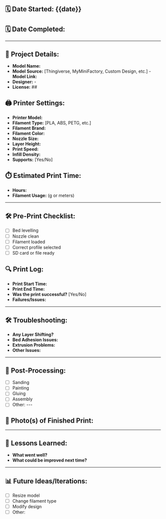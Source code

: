 
## 🗓️ Date Started: {{date}} 
## 🗓️ Date Completed: 

--- 
## 🔧 Project Details: 
- **Model Name:** 
- **Model Source:** [Thingiverse, MyMiniFactory, Custom Design, etc.] - **Model Link:** 
- **Designer:** -
- **License:** ## 
## 🖨️ Printer Settings: 
- **Printer Model:** 
- **Filament Type:** [PLA, ABS, PETG, etc.] 
- **Filament Brand:** 
- **Filament Color:** 
- **Nozzle Size:** 
- **Layer Height:** 
- **Print Speed:** 
- **Infill Density:** 
- **Supports:** [Yes/No] 
## ⏱️ Estimated Print Time: 
- **Hours:** 
- **Filament Usage:** (g or meters) 

--- 
## 🛠️ Pre-Print Checklist: 
- [ ] Bed levelling 
- [ ] Nozzle clean 
- [ ] Filament loaded 
- [ ] Correct profile selected 
- [ ] SD card or file ready 

## 🔍 Print Log:
- **Print Start Time:** 
- **Print End Time:** 
- **Was the print successful?** [Yes/No] 
- **Failures/Issues:** 

--- 
## 🛠️ Troubleshooting: 
- **Any Layer Shifting?** 
- **Bed Adhesion Issues:** 
- **Extrusion Problems:** 
- **Other Issues:** 

--- 
## 🎨 Post-Processing: 
- [ ] Sanding 
- [ ] Painting 
- [ ] Gluing 
- [ ] Assembly 
- [ ] Other: --- 

## 📸 Photo(s) of Finished Print: 

--- 
## 📝 Lessons Learned: 
- **What went well?** 
- **What could be improved next time?** 

--- 
## 📊 Future Ideas/Iterations: 
- [ ] Resize model 
- [ ] Change filament type 
- [ ] Modify design 
- [ ] Other: